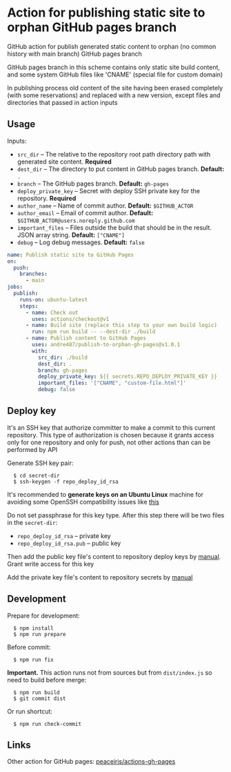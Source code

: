 # Action for publishing static site to orphan GitHub pages branch

GitHub action for publish generated static content to orphan (no common history with main branch) GitHub pages branch

GitHub pages branch in this scheme contains only static site build content, and some system GitHub files like 'CNAME'
(special file for custom domain)

In publishing process old content of the site having been erased completely (with some reservations)
and replaced with a new version, except files and directories that passed in action inputs


## Usage

Inputs:

  * `src_dir` – The relative to the repository root path directory path with generated site content. **Required**
  * `dest_dir` – The directory to put content in GitHub pages branch. **Default:** `.`
  * `branch` – The GitHub pages branch. **Default:** `gh-pages`
  * `deploy_private_key` – Secret with deploy SSH private key for the repository. **Required**
  * `author_name` – Name of commit author. **Default:** `$GITHUB_ACTOR`
  * `author_email` – Email of commit author. **Default:** `$GITHUB_ACTOR@users.noreply.github.com`
  * `important_files` – Files outside the build that should be in the result. JSON array string. **Default:** `["CNAME"]`
  * `debug` – Log debug messages. **Default:** `false`

```yaml
name: Publish static site to GitHub Pages
on:
  push:
    branches:
      - main
jobs:
  publish:
    runs-on: ubuntu-latest
    steps:
      - name: Check out
        uses: actions/checkout@v1
      - name: Build site (replace this step to your own build logic)
        run: npm run build -- --dest-dir ./build
      - name: Publish content to GitHub Pages
        uses: andre487/publish-to-orphan-gh-pages@v1.0.1
        with:
          src_dir: ./build
          dest_dir: .
          branch: gh-pages
          deploy_private_key: ${{ secrets.REPO_DEPLOY_PRIVATE_KEY }}
          important_files: '["CNAME", "custom-file.html"]'
          debug: false
```


## Deploy key

It's an SSH key that authorize committer to make a commit to this current repository. This type of authorization is
chosen because it grants access only for one repository and only for push, not other actions than can be performed by
API

Generate SSH key pair:

```shell
  $ cd secret-dir
  $ ssh-keygen -f repo_deploy_id_rsa
```

It's recommended to **generate keys on an Ubuntu Linux** machine for avoiding some OpenSSH compatibility issues like
[this](https://stackoverflow.com/questions/67361592/git-push-with-ssh-remote-error-load-key-path-to-file-id-rsa-invalid-format)

Do not set passphrase for this key type. After this step there will be two files in the `secret-dir`:

  * `repo_deploy_id_rsa` – private key
  * `repo_deploy_id_rsa.pub` – public key

Then add the public key file's content to repository deploy keys
by [manual](https://docs.github.com/en/developers/overview/managing-deploy-keys#deploy-keys). Grant write access for
this key

Add the private key file's content to repository secrets
by [manual](https://docs.github.com/en/actions/reference/encrypted-secrets)


## Development

Prepare for development:

```shell
  $ npm install
  $ npm run prepare
```

Before commit:

```shell
  $ npm run fix
```

**Important.** This action runs not from sources but from `dist/index.js` so need to build before merge:

```shell
  $ npm run build
  $ git commit dist
```

Or run shortcut:
```shell
  $ npm run check-commit
```

## Links

Other action for GitHub pages: [peaceiris/actions-gh-pages](https://github.com/peaceiris/actions-gh-pages)
